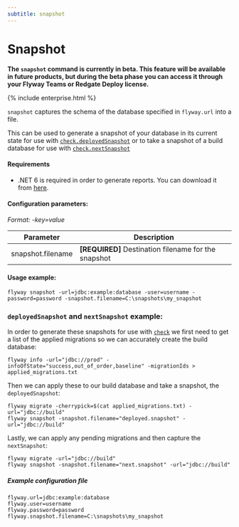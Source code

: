 ```yaml
---
subtitle: snapshot
---
```


# Snapshot

**The `snapshot` command is currently in beta. This feature will be available in future products, but during the beta phase you can access it through your Flyway Teams or Redgate Deploy license.**

{% include enterprise.html %}

`snapshot` captures the schema of the database specified in `flyway.url` into a file.

This can be used to generate a snapshot of your database in its current state for use with [`check.deployedSnapshot`](Commands/check#configuration-parameters)
or to take a snapshot of a build database for use with [`check.nextSnapshot`](Commands/check#configuration-parameters)

#### Requirements
- .NET 6 is required in order to generate reports. You can download it from [here](https://dotnet.microsoft.com/en-us/download/dotnet/6.0).

#### Configuration parameters:
 _Format: -key=value_

| Parameter                    | Description
| ---------------------------- | -----------------------------------------------------------
|    snapshot.filename         | **[REQUIRED]** Destination filename for the snapshot

#### Usage example:
```
flyway snapshot -url=jdbc:example:database -user=username -password=password -snapshot.filename=C:\snapshots\my_snapshot
```

### `deployedSnapshot` and `nextSnapshot` example:
In order to generate these snapshots for use with [`check`](Commands/check) we first need to get a list of the applied migrations
so we can accurately create the build database:

```
flyway info -url="jdbc://prod" -infoOfState="success,out_of_order,baseline" -migrationIds > applied_migrations.txt
```

Then we can apply these to our build database and take a snapshot, the `deployedSnapshot`:

```
flyway migrate -cherrypick=$(cat applied_migrations.txt) -url="jdbc://build"
flyway snapshot -snapshot.filename="deployed.snapshot" -url="jdbc://build"
```

Lastly, we can apply any pending migrations and then capture the `nextSnapshot`:

```
flyway migrate -url="jdbc://build"
flyway snapshot -snapshot.filename="next.snapshot" -url="jdbc://build"
```

##### Example configuration file

```properties
flyway.url=jdbc:example:database
flyway.user=username
flyway.password=password
flyway.snapshot.filename=C:\snapshots\my_snapshot
```
